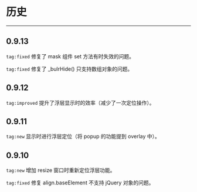 # 历史

---

## 0.9.13

`tag:fixed` 修复了 mask 组件 set 方法有时失效的问题。

`tag:fixed` 修复了 _bulrHide() 只支持数组对象的问题。

## 0.9.12

`tag:improved` 提升了浮层显示时的效率（减少了一次定位操作）。

## 0.9.11

`tag:new` 显示时进行浮层定位（将 popup 的功能提到 overlay 中）。

## 0.9.10

`tag:new` 增加 resize 窗口时重新定位浮层功能。

`tag:fixed` 修复 align.baseElement 不支持 jQuery 对象的问题。

